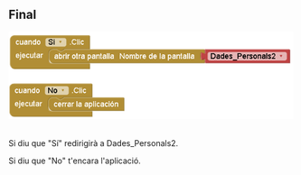## Final

<img src="../../.images/IOT/Final_Codi.PNG" alt="Dades_Personals2" style="width: 800px;"> <br><br>

Si diu que "Sí" redirigirà a Dades_Personals2.

Si diu que "No" t'encara l'aplicació.
